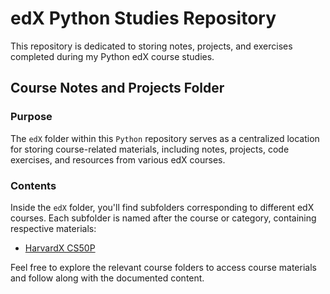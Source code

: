 # edX Python Studies Repository

This repository is dedicated to storing notes, projects, and exercises completed during my Python edX course studies.

## Course Notes and Projects Folder

### Purpose
The `edX` folder within this `Python` repository serves as a centralized location for storing course-related materials, including notes, projects, code exercises, and resources from various edX courses.

### Contents
Inside the `edX` folder, you'll find subfolders corresponding to different edX courses. Each subfolder is named after the course or category, containing respective materials:

- [HarvardX CS50P](https://github.com/kayckdelfino/public_knowledge_base/tree/main/Python/edX/HarvardX%20CS50P)

Feel free to explore the relevant course folders to access course materials and follow along with the documented content.